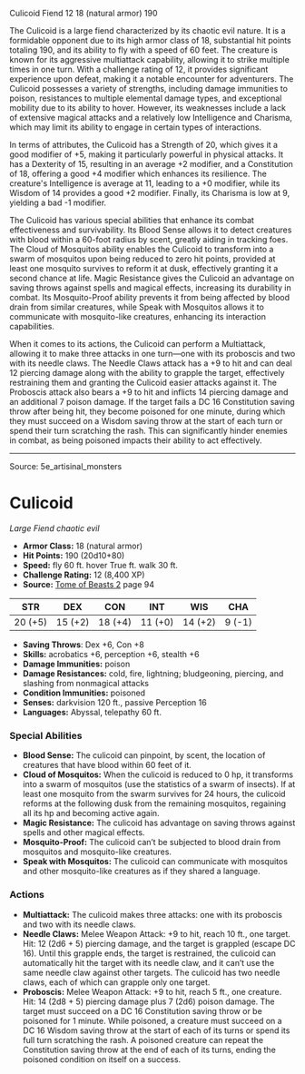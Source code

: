 <MonsterName/>Culicoid</MonsterName>
<CreatureType/>Fiend</CreatureType>
<CR/>12</CR>
<AC/>18 (natural armor)</AC>
<HP/>190</HP>
<summary>The Culicoid is a large fiend characterized by its chaotic evil nature. It is a formidable opponent due to its high armor class of 18, substantial hit points totaling 190, and its ability to fly with a speed of 60 feet. The creature is known for its aggressive multiattack capability, allowing it to strike multiple times in one turn. With a challenge rating of 12, it provides significant experience upon defeat, making it a notable encounter for adventurers. The Culicoid possesses a variety of strengths, including damage immunities to poison, resistances to multiple elemental damage types, and exceptional mobility due to its ability to hover. However, its weaknesses include a lack of extensive magical attacks and a relatively low Intelligence and Charisma, which may limit its ability to engage in certain types of interactions. </summary>

<detail>

In terms of attributes, the Culicoid has a Strength of 20, which gives it a good modifier of +5, making it particularly powerful in physical attacks. It has a Dexterity of 15, resulting in an average +2 modifier, and a Constitution of 18, offering a good +4 modifier which enhances its resilience. The creature's Intelligence is average at 11, leading to a +0 modifier, while its Wisdom of 14 provides a good +2 modifier. Finally, its Charisma is low at 9, yielding a bad -1 modifier.

The Culicoid has various special abilities that enhance its combat effectiveness and survivability. Its Blood Sense allows it to detect creatures with blood within a 60-foot radius by scent, greatly aiding in tracking foes. The Cloud of Mosquitos ability enables the Culicoid to transform into a swarm of mosquitos upon being reduced to zero hit points, provided at least one mosquito survives to reform it at dusk, effectively granting it a second chance at life. Magic Resistance gives the Culicoid an advantage on saving throws against spells and magical effects, increasing its durability in combat. Its Mosquito-Proof ability prevents it from being affected by blood drain from similar creatures, while Speak with Mosquitos allows it to communicate with mosquito-like creatures, enhancing its interaction capabilities.

When it comes to its actions, the Culicoid can perform a Multiattack, allowing it to make three attacks in one turn—one with its proboscis and two with its needle claws. The Needle Claws attack has a +9 to hit and can deal 12 piercing damage along with the ability to grapple the target, effectively restraining them and granting the Culicoid easier attacks against it. The Proboscis attack also bears a +9 to hit and inflicts 14 piercing damage and an additional 7 poison damage. If the target fails a DC 16 Constitution saving throw after being hit, they become poisoned for one minute, during which they must succeed on a Wisdom saving throw at the start of each turn or spend their turn scratching the rash. This can significantly hinder enemies in combat, as being poisoned impacts their ability to act effectively.</detail>



---

Source: 5e_artisinal_monsters

# Culicoid

*Large* *Fiend* *chaotic evil*

- **Armor Class:** 18 (natural armor)
- **Hit Points:** 190 (20d10+80)
- **Speed:** fly 60 ft. hover True ft. walk 30 ft.
- **Challenge Rating:** 12 (8,400 XP)
- **Source:** [Tome of Beasts 2](https://koboldpress.com/kpstore/product/tome-of-beasts-2-for-5th-edition) page 94

| STR | DEX | CON | INT | WIS | CHA |
| --- | --- | --- | --- | --- | --- |
| 20 (+5) | 15 (+2) | 18 (+4) | 11 (+0) | 14 (+2) | 9 (-1) |

- **Saving Throws**: Dex +6, Con +8
- **Skills:** acrobatics +6, perception +6, stealth +6
- **Damage Immunities:** poison
- **Damage Resistances:** cold, fire, lightning; bludgeoning, piercing, and slashing from nonmagical attacks
- **Condition Immunities:** poisoned
- **Senses:** darkvision 120 ft., passive Perception 16
- **Languages:** Abyssal, telepathy 60 ft.

### Special Abilities

- **Blood Sense:** The culicoid can pinpoint, by scent, the location of creatures that have blood within 60 feet of it.
- **Cloud of Mosquitos:** When the culicoid is reduced to 0 hp, it transforms into a swarm of mosquitos (use the statistics of a swarm of insects). If at least one mosquito from the swarm survives for 24 hours, the culicoid reforms at the following dusk from the remaining mosquitos, regaining all its hp and becoming active again.
- **Magic Resistance:** The culicoid has advantage on saving throws against spells and other magical effects.
- **Mosquito-Proof:** The culicoid can’t be subjected to blood drain from mosquitos and mosquito-like creatures.
- **Speak with Mosquitos:** The culicoid can communicate with mosquitos and other mosquito-like creatures as if they shared a language.

### Actions

- **Multiattack:** The culicoid makes three attacks: one with its proboscis and two with its needle claws.
- **Needle Claws:** Melee Weapon Attack: +9 to hit, reach 10 ft., one target. Hit: 12 (2d6 + 5) piercing damage, and the target is grappled (escape DC 16). Until this grapple ends, the target is restrained, the culicoid can automatically hit the target with its needle claw, and it can’t use the same needle claw against other targets. The culicoid has two needle claws, each of which can grapple only one target.
- **Proboscis:** Melee Weapon Attack: +9 to hit, reach 5 ft., one creature. Hit: 14 (2d8 + 5) piercing damage plus 7 (2d6) poison damage. The target must succeed on a DC 16 Constitution saving throw or be poisoned for 1 minute. While poisoned, a creature must succeed on a DC 16 Wisdom saving throw at the start of each of its turns or spend its full turn scratching the rash. A poisoned creature can repeat the Constitution saving throw at the end of each of its turns, ending the poisoned condition on itself on a success.




